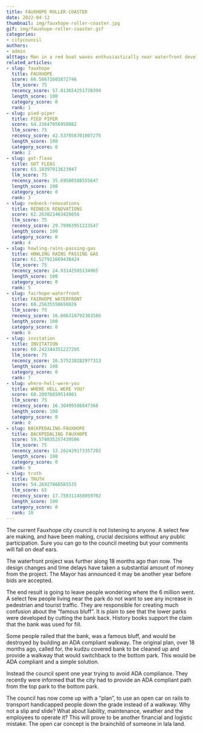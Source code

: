 ```yaml
---
title: FAUXHOPE ROLLER-COASTER
date: 2022-04-12
thumbnail: img/fauxhope-roller-coaster.jpg
gif: img/fauxhope-roller-coaster.gif
categories:
- citycouncil
authors:
- admin
alttags: Man in a red boat waves enthusiastically near waterfront development delays impacting Fauxhope city projects
related_articles:
- slug: fauxhope
  title: FAUXHOPE
  score: 66.58671603872746
  llm_score: 75
  recency_score: 57.813654251728394
  length_score: 100
  category_score: 0
  rank: 1
- slug: pied-piper
  title: PIED PIPER
  score: 64.23647056950882
  llm_score: 75
  recency_score: 42.537058701807275
  length_score: 100
  category_score: 0
  rank: 2
- slug: got-fleas
  title: GOT FLEAS
  score: 63.18397013623947
  llm_score: 75
  recency_score: 35.69580588555647
  length_score: 100
  category_score: 0
  rank: 3
- slug: redneck-renovations
  title: REDNECK RENOVATIONS
  score: 62.263021463420856
  llm_score: 75
  recency_score: 29.70963951223547
  length_score: 100
  category_score: 0
  rank: 4
- slug: howling-rains-passing-gas
  title: HOWLING RAINS PASSING GAS
  score: 61.527911669438424
  llm_score: 75
  recency_score: 24.93142585134965
  length_score: 100
  category_score: 0
  rank: 5
- slug: fairhope-waterfront
  title: FAIRHOPE WATERFRONT
  score: 60.25635550650826
  llm_score: 75
  recency_score: 16.666310792303566
  length_score: 100
  category_score: 0
  rank: 6
- slug: invitation
  title: INVITATION
  score: 60.242344351227295
  llm_score: 75
  recency_score: 16.575238282977313
  length_score: 100
  category_score: 0
  rank: 7
- slug: where-hell-were-you
  title: WHERE HELL WERE YOU?
  score: 60.20076859514981
  llm_score: 75
  recency_score: 16.30499586847368
  length_score: 100
  category_score: 0
  rank: 8
- slug: BACKPEDALING-FAUXHOPE
  title: BACKPEDALING FAUXHOPE
  score: 59.578835257439586
  llm_score: 75
  recency_score: 12.262429173357202
  length_score: 100
  category_score: 0
  rank: 9
- slug: truth
  title: TRUTH
  score: 54.26927868585535
  llm_score: 65
  recency_score: 17.750311458059702
  length_score: 100
  category_score: 0
  rank: 10
---
```

The current Fauxhope city council is not listening to anyone. A select few are making, and have been making, crucial decisions without any public participation. Sure you can go to the council meeting but your comments will fall on deaf ears.

The waterfront project was further along 18 months ago than now. The design changes and time delays have taken a substantial amount of money from the project. The Mayor has announced it may be another year before bids are accepted.

The end result is going to leave people wondering where the 6 million went. A select few people living near the park do not want to see any increase in pedestrian and tourist traffic. They are responsible for creating much confusion about the “famous bluff”. It is plain to see that the lower parks were developed by cutting the bank back. History books support the claim that the bank was used for fill.

Some people railed that the bank, was a famous bluff, and would be destroyed by building an ADA compliant walkway. The original plan, over 18 months ago, called for, the kudzu covered bank to be cleaned up and provide a walkway that would switchback to the bottom park. This would be ADA compliant and a simple solution.

Instead the council spent one year trying to avoid ADA compliance. They recently were informed that the city had to provide an ADA compliant path from the top park to the bottom park.

The council has now come up with a “plan”, to use an open car on rails to transport handicapped people down the grade instead of a walkway. Why not a slip and slide? What about liability, maintenance, weather and the employees to operate it? This will prove to be another financial and logistic mistake. The open car concept is the brainchild of someone in lala land.
